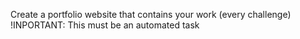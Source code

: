 Create a portfolio website that contains your work (every challenge)
!INPORTANT: This must be an automated task

